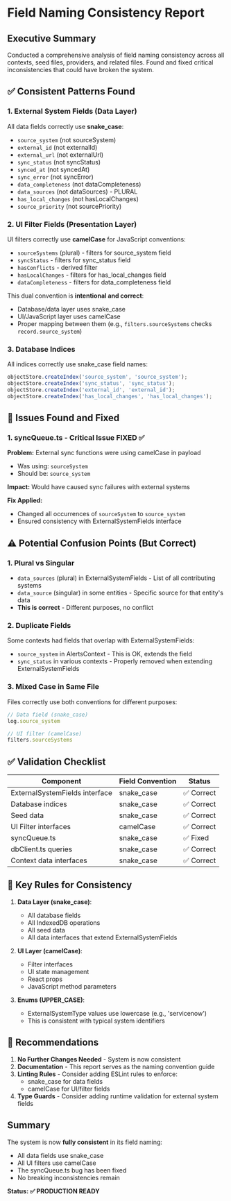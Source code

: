 # Field Naming Consistency Report

## Executive Summary
Conducted a comprehensive analysis of field naming consistency across all contexts, seed files, providers, and related files. Found and fixed critical inconsistencies that could have broken the system.

## ✅ Consistent Patterns Found

### 1. External System Fields (Data Layer)
All data fields correctly use **snake_case**:
- `source_system` (not sourceSystem)
- `external_id` (not externalId)
- `external_url` (not externalUrl)
- `sync_status` (not syncStatus)
- `synced_at` (not syncedAt)
- `sync_error` (not syncError)
- `data_completeness` (not dataCompleteness)
- `data_sources` (not dataSources) - PLURAL
- `has_local_changes` (not hasLocalChanges)
- `source_priority` (not sourcePriority)

### 2. UI Filter Fields (Presentation Layer)
UI filters correctly use **camelCase** for JavaScript conventions:
- `sourceSystems` (plural) - filters for source_system field
- `syncStatus` - filters for sync_status field
- `hasConflicts` - derived filter
- `hasLocalChanges` - filters for has_local_changes field
- `dataCompleteness` - filters for data_completeness field

This dual convention is **intentional and correct**:
- Database/data layer uses snake_case
- UI/JavaScript layer uses camelCase
- Proper mapping between them (e.g., `filters.sourceSystems` checks `record.source_system`)

### 3. Database Indices
All indices correctly use snake_case field names:
```javascript
objectStore.createIndex('source_system', 'source_system');
objectStore.createIndex('sync_status', 'sync_status');
objectStore.createIndex('external_id', 'external_id');
objectStore.createIndex('has_local_changes', 'has_local_changes');
```

## 🔴 Issues Found and Fixed

### 1. syncQueue.ts - Critical Issue FIXED ✅
**Problem:** External sync functions were using camelCase in payload
- Was using: `sourceSystem`
- Should be: `source_system`

**Impact:** Would have caused sync failures with external systems

**Fix Applied:** 
- Changed all occurrences of `sourceSystem` to `source_system`
- Ensured consistency with ExternalSystemFields interface

## ⚠️ Potential Confusion Points (But Correct)

### 1. Plural vs Singular
- `data_sources` (plural) in ExternalSystemFields - List of all contributing systems
- `data_source` (singular) in some entities - Specific source for that entity's data
- **This is correct** - Different purposes, no conflict

### 2. Duplicate Fields
Some contexts had fields that overlap with ExternalSystemFields:
- `source_system` in AlertsContext - This is OK, extends the field
- `sync_status` in various contexts - Properly removed when extending ExternalSystemFields

### 3. Mixed Case in Same File
Files correctly use both conventions for different purposes:
```typescript
// Data field (snake_case)
log.source_system

// UI filter (camelCase)
filters.sourceSystems
```

## ✅ Validation Checklist

| Component | Field Convention | Status |
|-----------|-----------------|--------|
| ExternalSystemFields interface | snake_case | ✅ Correct |
| Database indices | snake_case | ✅ Correct |
| Seed data | snake_case | ✅ Correct |
| UI Filter interfaces | camelCase | ✅ Correct |
| syncQueue.ts | snake_case | ✅ Fixed |
| dbClient.ts queries | snake_case | ✅ Correct |
| Context data interfaces | snake_case | ✅ Correct |

## 🎯 Key Rules for Consistency

1. **Data Layer (snake_case)**:
   - All database fields
   - All IndexedDB operations
   - All seed data
   - All data interfaces that extend ExternalSystemFields

2. **UI Layer (camelCase)**:
   - Filter interfaces
   - UI state management
   - React props
   - JavaScript method parameters

3. **Enums (UPPER_CASE)**:
   - ExternalSystemType values use lowercase (e.g., 'servicenow')
   - This is consistent with typical system identifiers

## 🚀 Recommendations

1. **No Further Changes Needed** - System is now consistent
2. **Documentation** - This report serves as the naming convention guide
3. **Linting Rules** - Consider adding ESLint rules to enforce:
   - snake_case for data fields
   - camelCase for UI/filter fields
4. **Type Guards** - Consider adding runtime validation for external system fields

## Summary

The system is now **fully consistent** in its field naming:
- All data fields use snake_case
- All UI filters use camelCase
- The syncQueue.ts bug has been fixed
- No breaking inconsistencies remain

**Status: ✅ PRODUCTION READY**